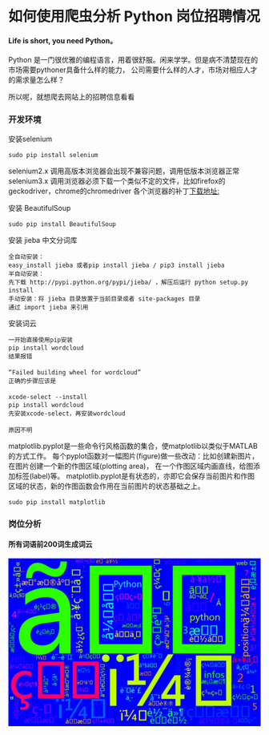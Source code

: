 # 如何使用爬虫分析 Python 岗位招聘情况

#### Life is short, you need Python。

Python 是一门很优雅的编程语言，用着很舒服。闲来学学。但是病不清楚现在的市场需要pythoner具备什么样的能力，
公司需要什么样的人才，市场对相应人才的需求量怎么样？

所以呢，就想爬去网站上的招聘信息看看

### 开发环境

安装selenium

    sudo pip install selenium

selenium2.x 调用高版本浏览器会出现不兼容问题，调用低版本浏览器正常
selenium3.x 调用浏览器必须下载一个类似不定的文件，比如firefox的geckodriver，chrome的chromedriver
各个浏览器的补丁[下载地址:](http://www.seleniumhq.org/download/)

安装 BeautifulSoup

    sudo pip install BeautifulSoup

安装 jieba 中文分词库

    全自动安装：
    easy_install jieba 或者pip install jieba / pip3 install jieba
    半自动安装：
    先下载 http://pypi.python.org/pypi/jieba/ ，解压后运行 python setup.py install
    手动安装：将 jieba 目录放置于当前目录或者 site-packages 目录
    通过 import jieba 来引用

安装词云

    一开始直接使用pip安装
    pip install wordcloud
    结果报错

    “Failed building wheel for wordcloud”
    正确的步骤应该是

    xcode-select --install
    pip install wordcloud
    先安装xcode-select，再安装wordcloud

    原因不明


matplotlib.pyplot是一些命令行风格函数的集合，使matplotlib以类似于MATLAB的方式工作。
每个pyplot函数对一幅图片(figure)做一些改动：比如创建新图片，在图片创建一个新的作图区域(plotting area)，
在一个作图区域内画直线，给图添加标签(label)等。
matplotlib.pyplot是有状态的，亦即它会保存当前图片和作图区域的状态，新的作图函数会作用在当前图片的状态基础之上。

    sudo pip install matplotlib

    
### 岗位分析

#### 所有词语前200词生成词云

![avatar](./images/wc.jpg)

